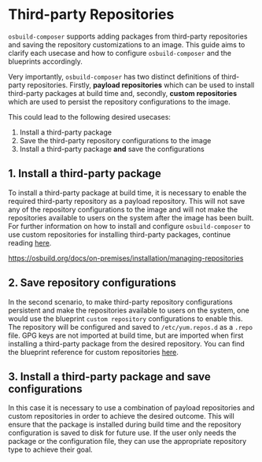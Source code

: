 # Third-party Repositories

`osbuild-composer` supports adding packages from third-party repositories and saving the repository customizations
to an image. This guide aims to clarify each usecase and how to configure `osbuild-composer` and
the blueprints accordingly.

Very importantly, `osbuild-composer` has two distinct definitions of third-party repositories. Firstly, **payload repositories** which can be used to install third-party packages at build time and,
secondly, **custom repositories** which are used to persist the repository configurations to the image.

This could lead to the following desired usecases:
1. Install a third-party package
2. Save the third-party repository configurations to the image
3. Install a third-party package **and** save the configurations

## 1. Install a third-party package
To install a third-party package at build time, it is necessary to enable the required third-party repository as a payload repository. This will not save any of the repository configurations
to the image and will not make the repositories available to users on the system after the image has been built. For further information on how to install and configure `osbuild-composer`
to use custom repositories for installing third-party packages, continue reading [here](../../on-premises/installation/managing-repositories).

https://osbuild.org/docs/on-premises/installation/managing-repositories


## 2. Save repository configurations
In the second scenario, to make third-party repository configurations persistent and make the repositories available to users on the system, one would use the blueprint `custom repository`
configurations to enable this. The repository will be configured and saved to `/etc/yum.repos.d` as a `.repo` file. GPG keys are not imported at build time, but are imported when first 
installing a third-party package from the desired repository. You can find the blueprint reference for custom repositories [here](./blueprint-reference).

## 3. Install a third-party package and save configurations
In this case it is necessary to use a combination of payload repositories and custom repositories in order to achieve the desired outcome. This will ensure that the package is installed during 
build time and the repository configuration is saved to disk for future use. If the user only needs the package or the configuration file, they can use the appropriate repository type to achieve
their goal.
